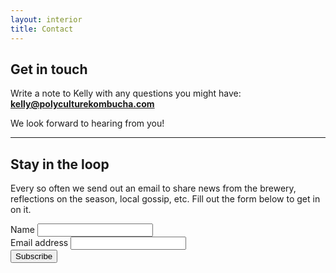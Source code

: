 ```yaml
---
layout: interior
title: Contact
---
```


<h2 class="post--title">Get in touch</h2>

Write a note to Kelly with any questions you might have:  
[**kelly@polyculturekombucha.com**](mailto:kelly@polyculturekombucha.com)

We look forward to hearing from you!

---

<h2 class="post--title">Stay in the loop</h2>

Every so often we send out an email to share news from the brewery, reflections on the season, local gossip, etc. Fill out the form below to get in on it.

<form action="https://polyculturekombucha.us9.list-manage.com/subscribe/post?u=ff95ad2984abb018b175d92f4&amp;id=28a6e7c240" method="post" id="mc-embedded-subscribe-form" name="mc-embedded-subscribe-form" class="validate" target="_blank" novalidate>
  <div class="mc-field-group input">
    <label for="mce-NAME">Name</label>
    <input type="text" value="" name="NAME" id="mce-NAME">
  </div>
  <div class="mc-field-group input">
    <label for="mce-EMAIL">Email address</label>
    <input type="email" value="" name="EMAIL" class="required" id="mce-EMAIL">
  </div>
  <div id="mce-responses">
    <div class="response" id="mce-error-response" style="display:none"></div>
    <div class="response" id="mce-success-response" style="display:none"></div>
  </div>
  <div style="position: absolute; left: -5000px;"><input type="text" name="b_ff95ad2984abb018b175d92f4_28a6e7c240" tabindex="-1" value=""></div>
  <input type="submit" value="Subscribe" name="subscribe" id="mc-embedded-subscribe" class="button">
  </form>
  <script type='text/javascript' src='//s3.amazonaws.com/downloads.mailchimp.com/js/mc-validate.js'></script><script type='text/javascript'>(function($) {window.fnames = new Array(); window.ftypes = new Array();fnames[0]='EMAIL';ftypes[0]='email';fnames[1]='FNAME';ftypes[1]='text';fnames[2]='LNAME';ftypes[2]='text';}(jQuery));var $mcj = jQuery.noConflict(true);</script>

